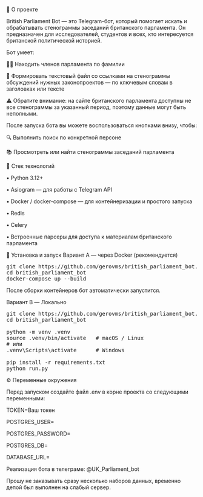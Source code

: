 📌 О проекте

British Parliament Bot — это Telegram-бот, который помогает искать и обрабатывать стенограммы заседаний британского парламента.
Он предназначен для исследователей, студентов и всех, кто интересуется британской политической историей.

Бот умеет:

🧑‍💼 Находить членов парламента по фамилии

📄 Формировать текстовый файл со ссылками на стенограммы обсуждений нужных законопроектов — по ключевым словам в заголовках или тексте

⚠️ Обратите внимание: на сайте британского парламента доступны не все стенограммы за указанный период, поэтому данные могут быть неполными.

После запуска бота вы можете воспользоваться кнопками внизу, чтобы:

🔍 Выполнить поиск по конкретной персоне

📚 Просмотреть или найти стенограммы заседаний парламента

🧰 Стек технологий

• Python 3.12+

• Asiogram
 — для работы с Telegram API

• Docker / docker-compose — для контейнеризации и простого запуска

• Redis

• Celery

• Встроенные парсеры для доступа к материалам британского парламента

🚀 Установка и запуск
Вариант A — через Docker (рекомендуется)
<pre markdown>
git clone https://github.com/gerovms/british_parliament_bot.git
cd british_parliament_bot
docker-compose up --build
</pre>

После сборки контейнеров бот автоматически запустится.

Вариант B — Локально

<pre markdown>
git clone https://github.com/gerovms/british_parliament_bot.git
cd british_parliament_bot

python -m venv .venv
source .venv/bin/activate   # macOS / Linux
# или
.venv\Scripts\activate      # Windows

pip install -r requirements.txt
python run.py
</pre>

⚙️ Переменные окружения

Перед запуском создайте файл .env в корне проекта со следующими переменными:

TOKEN=Ваш токен

POSTGRES_USER=

POSTGRES_PASSWORD=

POSTGRES_DB=

DATABASE_URL=

Реализация бота в телеграме: @UK_Parliament_bot

Прошу не заказывать сразу несколько наборов данных, временно депой был выполнен на слабый сервер.
